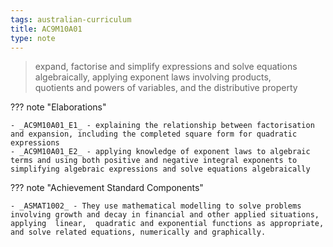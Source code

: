 ```yaml
---
tags: australian-curriculum
title: AC9M10A01
type: note
---
```

> expand, factorise and simplify expressions and solve equations algebraically, applying exponent laws involving products, quotients and powers of variables, and the distributive property

??? note "Elaborations"

	- _AC9M10A01_E1_ - explaining the relationship between factorisation and expansion, including the completed square form for quadratic expressions
	- _AC9M10A01_E2_ - applying knowledge of exponent laws to algebraic terms and using both positive and negative integral exponents to simplifying algebraic expressions and solve equations algebraically
??? note "Achievement Standard Components"

	- _ASMAT1002_ - They use mathematical modelling to solve problems involving growth and decay in financial and other applied situations, applying  linear,  quadratic and exponential functions as appropriate, and solve related equations, numerically and graphically.